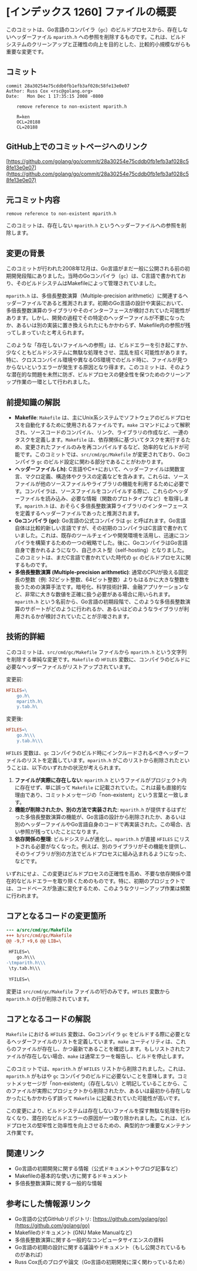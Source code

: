 # [インデックス 1260] ファイルの概要

このコミットは、Go言語のコンパイラ（`gc`）のビルドプロセスから、存在しないヘッダーファイル `mparith.h` への参照を削除するものです。これは、ビルドシステムのクリーンアップと正確性の向上を目的とした、比較的小規模ながらも重要な変更です。

## コミット

```
commit 28a30254e75cddb0fb1efb3af028c58fe13e0e07
Author: Russ Cox <rsc@golang.org>
Date:   Mon Dec 1 17:35:15 2008 -0800

    remove reference to non-existent mparith.h
    
    R=ken
    OCL=20188
    CL=20188
```

## GitHub上でのコミットページへのリンク

[https://github.com/golang/go/commit/28a30254e75cddb0fb1efb3af028c58fe13e0e07](https://github.com/golang/go/commit/28a30254e75cddb0fb1efb3af028c58fe13e0e07)

## 元コミット内容

`remove reference to non-existent mparith.h`

このコミットは、存在しない `mparith.h` というヘッダーファイルへの参照を削除します。

## 変更の背景

このコミットが行われた2008年12月は、Go言語がまだ一般に公開される前の初期開発段階にありました。当時のGoコンパイラ（`gc`）は、C言語で書かれており、そのビルドシステムはMakefileによって管理されていました。

`mparith.h` は、多倍長整数演算（Multiple-precision arithmetic）に関連するヘッダーファイルであると推測されます。初期のGo言語の設計や実装において、多倍長整数演算のライブラリやそのインターフェースが検討されていた可能性があります。しかし、開発の過程でその特定のヘッダーファイルが不要になったか、あるいは別の実装に置き換えられたにもかかわらず、Makefile内の参照が残ってしまっていたと考えられます。

このような「存在しないファイルへの参照」は、ビルドエラーを引き起こすか、少なくともビルドシステムに無駄な処理をさせ、混乱を招く可能性があります。特に、クロスコンパイル環境や異なるOS環境でのビルド時に、ファイルが見つからないというエラーが発生する原因となり得ます。このコミットは、そのような潜在的な問題を未然に防ぎ、ビルドプロセスの健全性を保つためのクリーンアップ作業の一環として行われました。

## 前提知識の解説

*   **Makefile**: `Makefile` は、主にUnix系システムでソフトウェアのビルドプロセスを自動化するために使用されるファイルです。`make` コマンドによって解釈され、ソースコードのコンパイル、リンク、ライブラリの作成など、一連のタスクを定義します。`Makefile` は、依存関係に基づいてタスクを実行するため、変更されたファイルのみを再コンパイルするなど、効率的なビルドが可能です。このコミットでは、`src/cmd/gc/Makefile` が変更されており、Goコンパイラ `gc` のビルド設定に関わる部分であることがわかります。
*   **ヘッダーファイル (.h)**: C言語やC++において、ヘッダーファイルは関数宣言、マクロ定義、構造体やクラスの定義などを含みます。これらは、ソースファイルが他のソースファイルやライブラリの機能を利用するために必要です。コンパイラは、ソースファイルをコンパイルする際に、これらのヘッダーファイルを読み込み、必要な情報（関数のプロトタイプなど）を取得します。`mparith.h` は、おそらく多倍長整数演算ライブラリのインターフェースを定義するヘッダーファイルであったと推測されます。
*   **Goコンパイラ (gc)**: Go言語の公式コンパイラは `gc` と呼ばれます。Go言語自体は比較的新しい言語ですが、その初期のコンパイラはC言語で書かれていました。これは、既存のツールチェインや開発環境を活用し、迅速にコンパイラを構築するための一つの戦略でした。後に、GoコンパイラはGo言語自身で書かれるようになり、自己ホスト型（self-hosting）となりました。このコミットは、まだC言語で書かれていた時代の `gc` のビルドプロセスに関するものです。
*   **多倍長整数演算 (Multiple-precision arithmetic)**: 通常のCPUが扱える固定長の整数（例: 32ビット整数、64ビット整数）よりもはるかに大きな整数を扱うための演算手法です。暗号化、科学技術計算、金融アプリケーションなど、非常に大きな数値を正確に扱う必要がある場合に用いられます。`mparith.h` という名前から、Go言語の初期段階で、このような多倍長整数演算のサポートがどのように行われるか、あるいはどのようなライブラリが利用されるかが検討されていたことが示唆されます。

## 技術的詳細

このコミットは、`src/cmd/gc/Makefile` ファイルから `mparith.h` という文字列を削除する単純な変更です。`Makefile` の `HFILES` 変数に、コンパイラのビルドに必要なヘッダーファイルがリストアップされています。

変更前:
```makefile
HFILES=\
	go.h\
	mparith.h\
	y.tab.h\
```

変更後:
```makefile
HFILES=\
	go.h\\\
	y.tab.h\\\
```

`HFILES` 変数は、`gc` コンパイラのビルド時にインクルードされるべきヘッダーファイルのリストを定義しています。`mparith.h` がこのリストから削除されたということは、以下のいずれかの状況が考えられます。

1.  **ファイルが実際に存在しない**: `mparith.h` というファイルがプロジェクト内に存在せず、単に誤って `Makefile` に記載されていた。これは最も直接的な理由であり、コミットメッセージの「non-existent」という言葉と一致します。
2.  **機能が削除されたか、別の方法で実装された**: `mparith.h` が提供するはずだった多倍長整数演算の機能が、Go言語の設計から削除されたか、あるいは別のヘッダーファイルやGo言語自身のコードで再実装された。この場合、古い参照が残っていたことになります。
3.  **依存関係の整理**: ビルドシステムが進化し、`mparith.h` が直接 `HFILES` にリストされる必要がなくなった。例えば、別のライブラリがその機能を提供し、そのライブラリが別の方法でビルドプロセスに組み込まれるようになった、などです。

いずれにせよ、この変更はビルドプロセスの正確性を高め、不要な依存関係や潜在的なビルドエラーを取り除くためのものです。特に、初期のプロジェクトでは、コードベースが急速に変化するため、このようなクリーンアップ作業は頻繁に行われます。

## コアとなるコードの変更箇所

```diff
--- a/src/cmd/gc/Makefile
+++ b/src/cmd/gc/Makefile
@@ -9,7 +9,6 @@ LIB=\
 
 HFILES=\
 	go.h\\\
-\tmparith.h\\\
 \ty.tab.h\\\
 
 YFILES=\
```

変更は `src/cmd/gc/Makefile` ファイルの1行のみです。`HFILES` 変数から `mparith.h` の行が削除されています。

## コアとなるコードの解説

`Makefile` における `HFILES` 変数は、Goコンパイラ `gc` をビルドする際に必要となるヘッダーファイルのリストを定義しています。`make` ユーティリティは、これらのファイルが存在し、かつ最新であることを確認します。もしリストされたファイルが存在しない場合、`make` は通常エラーを報告し、ビルドを停止します。

このコミットでは、`mparith.h` が `HFILES` リストから削除されました。これは、`mparith.h` がもはや `gc` コンパイラのビルドに必要ないことを意味します。コミットメッセージが「non-existent」（存在しない）と明記していることから、このファイルが実際にプロジェクトから削除されたか、あるいは最初から存在しなかったにもかかわらず誤って `Makefile` に記載されていた可能性が高いです。

この変更により、ビルドシステムは存在しないファイルを探す無駄な処理を行わなくなり、潜在的なビルドエラーの原因が一つ取り除かれました。これは、ビルドプロセスの堅牢性と効率性を向上させるための、典型的かつ重要なメンテナンス作業です。

## 関連リンク

*   Go言語の初期開発に関する情報（公式ドキュメントやブログ記事など）
*   Makefileの基本的な使い方に関するドキュメント
*   多倍長整数演算に関する一般的な情報

## 参考にした情報源リンク

*   Go言語の公式GitHubリポジトリ: [https://github.com/golang/go](https://github.com/golang/go)
*   Makefileのドキュメント (GNU Make Manualなど)
*   多倍長整数演算に関する一般的なコンピュータサイエンスの資料
*   Go言語の初期の設計に関する議論やドキュメント（もし公開されているものがあれば）
*   Russ Cox氏のブログや論文（Go言語の初期開発に深く関わっているため）

